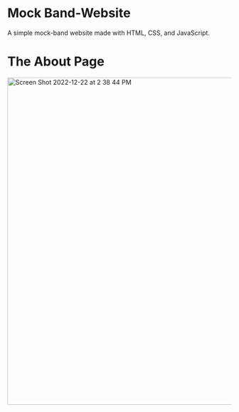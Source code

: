 # Mock Band-Website
A simple mock-band website made with HTML, CSS, and JavaScript.

# The About Page
<img width="736" alt="Screen Shot 2022-12-22 at 2 38 44 PM" src="https://user-images.githubusercontent.com/75161978/209213234-2727fead-49d6-475a-bad1-6e26920ebf32.png">
